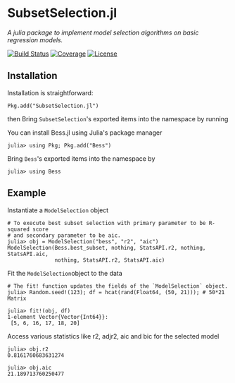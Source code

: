 # SubsetSelection.jl
*A julia package to implement model selection algorithms on basic regression models.*

[![Build Status](https://ci.appveyor.com/api/projects/status/github/waitasecant/Bess.jl?svg=true)](https://ci.appveyor.com/project/waitasecant/Bess-jl)
[![Coverage](https://codecov.io/gh/waitasecant/Bess.jl/branch/main/graph/badge.svg)](https://codecov.io/gh/waitasecant/Bess.jl)
[![License](https://img.shields.io/github/license/waitasecant/Bess.jl)](LICENSE)

## Installation
Installation is straightforward:
```julia-repl
Pkg.add("SubsetSelection.jl")
```
then
Bring `SubsetSelection`'s exported items into the namespace by running

You can install Bess.jl using Julia's package manager
```julia-repl
julia> using Pkg; Pkg.add("Bess")
```

Bring `Bess`'s exported items into the namespace by
```julia-repl
julia> using Bess
```

## Example

Instantiate a `ModelSelection` object
```julia-repl
# To execute best subset selection with primary parameter to be R-squared score  
# and secondary parameter to be aic.
julia> obj = ModelSelection("bess", "r2", "aic")
ModelSelection(Bess.best_subset, nothing, StatsAPI.r2, nothing, StatsAPI.aic,
               nothing, StatsAPI.r2, StatsAPI.aic)
```
Fit the `ModelSelection`object to the data
```julia-repl
# The fit! function updates the fields of the `ModelSelection` object.
julia> Random.seed!(123); df = hcat(rand(Float64, (50, 21))); # 50*21 Matrix

julia> fit!(obj, df)
1-element Vector{Vector{Int64}}:
 [5, 6, 16, 17, 18, 20]
```
Access various statistics like r2, adjr2, aic and bic for the selected model
```julia-repl
julia> obj.r2
0.8161760683631274

julia> obj.aic
21.189713760250477
```
